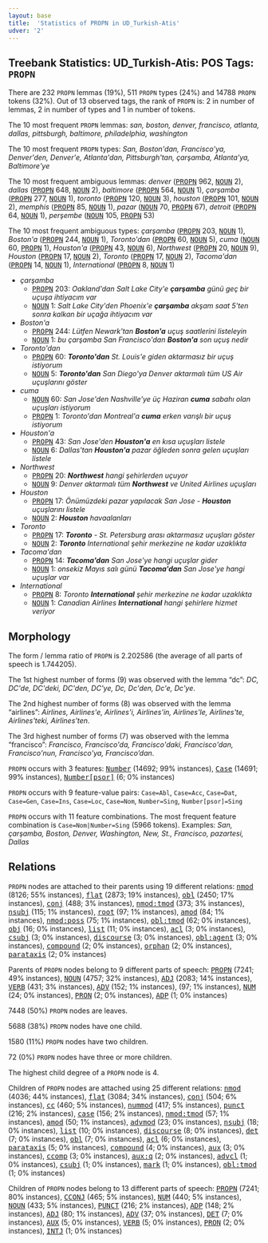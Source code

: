 ```yaml
---
layout: base
title:  'Statistics of PROPN in UD_Turkish-Atis'
udver: '2'
---
```


## Treebank Statistics: UD_Turkish-Atis: POS Tags: `PROPN`

There are 232 `PROPN` lemmas (19%), 511 `PROPN` types (24%) and 14788 `PROPN` tokens (32%).
Out of 13 observed tags, the rank of `PROPN` is: 2 in number of lemmas, 2 in number of types and 1 in number of tokens.

The 10 most frequent `PROPN` lemmas: <em>san, boston, denver, francisco, atlanta, dallas, pittsburgh, baltimore, philadelphia, washington</em>

The 10 most frequent `PROPN` types:  <em>San, Boston'dan, Francisco'ya, Denver'den, Denver'e, Atlanta'dan, Pittsburgh'tan, çarşamba, Atlanta'ya, Baltimore'ye</em>

The 10 most frequent ambiguous lemmas: <em>denver</em> (<tt><a href="tr_atis-pos-PROPN.html">PROPN</a></tt> 962, <tt><a href="tr_atis-pos-NOUN.html">NOUN</a></tt> 2), <em>dallas</em> (<tt><a href="tr_atis-pos-PROPN.html">PROPN</a></tt> 648, <tt><a href="tr_atis-pos-NOUN.html">NOUN</a></tt> 2), <em>baltimore</em> (<tt><a href="tr_atis-pos-PROPN.html">PROPN</a></tt> 564, <tt><a href="tr_atis-pos-NOUN.html">NOUN</a></tt> 1), <em>çarşamba</em> (<tt><a href="tr_atis-pos-PROPN.html">PROPN</a></tt> 277, <tt><a href="tr_atis-pos-NOUN.html">NOUN</a></tt> 1), <em>toronto</em> (<tt><a href="tr_atis-pos-PROPN.html">PROPN</a></tt> 120, <tt><a href="tr_atis-pos-NOUN.html">NOUN</a></tt> 3), <em>houston</em> (<tt><a href="tr_atis-pos-PROPN.html">PROPN</a></tt> 101, <tt><a href="tr_atis-pos-NOUN.html">NOUN</a></tt> 2), <em>memphis</em> (<tt><a href="tr_atis-pos-PROPN.html">PROPN</a></tt> 85, <tt><a href="tr_atis-pos-NOUN.html">NOUN</a></tt> 1), <em>pazar</em> (<tt><a href="tr_atis-pos-NOUN.html">NOUN</a></tt> 70, <tt><a href="tr_atis-pos-PROPN.html">PROPN</a></tt> 67), <em>detroit</em> (<tt><a href="tr_atis-pos-PROPN.html">PROPN</a></tt> 64, <tt><a href="tr_atis-pos-NOUN.html">NOUN</a></tt> 1), <em>perşembe</em> (<tt><a href="tr_atis-pos-NOUN.html">NOUN</a></tt> 105, <tt><a href="tr_atis-pos-PROPN.html">PROPN</a></tt> 53)

The 10 most frequent ambiguous types:  <em>çarşamba</em> (<tt><a href="tr_atis-pos-PROPN.html">PROPN</a></tt> 203, <tt><a href="tr_atis-pos-NOUN.html">NOUN</a></tt> 1), <em>Boston'a</em> (<tt><a href="tr_atis-pos-PROPN.html">PROPN</a></tt> 244, <tt><a href="tr_atis-pos-NOUN.html">NOUN</a></tt> 1), <em>Toronto'dan</em> (<tt><a href="tr_atis-pos-PROPN.html">PROPN</a></tt> 60, <tt><a href="tr_atis-pos-NOUN.html">NOUN</a></tt> 5), <em>cuma</em> (<tt><a href="tr_atis-pos-NOUN.html">NOUN</a></tt> 60, <tt><a href="tr_atis-pos-PROPN.html">PROPN</a></tt> 1), <em>Houston'a</em> (<tt><a href="tr_atis-pos-PROPN.html">PROPN</a></tt> 43, <tt><a href="tr_atis-pos-NOUN.html">NOUN</a></tt> 6), <em>Northwest</em> (<tt><a href="tr_atis-pos-PROPN.html">PROPN</a></tt> 20, <tt><a href="tr_atis-pos-NOUN.html">NOUN</a></tt> 9), <em>Houston</em> (<tt><a href="tr_atis-pos-PROPN.html">PROPN</a></tt> 17, <tt><a href="tr_atis-pos-NOUN.html">NOUN</a></tt> 2), <em>Toronto</em> (<tt><a href="tr_atis-pos-PROPN.html">PROPN</a></tt> 17, <tt><a href="tr_atis-pos-NOUN.html">NOUN</a></tt> 2), <em>Tacoma'dan</em> (<tt><a href="tr_atis-pos-PROPN.html">PROPN</a></tt> 14, <tt><a href="tr_atis-pos-NOUN.html">NOUN</a></tt> 1), <em>International</em> (<tt><a href="tr_atis-pos-PROPN.html">PROPN</a></tt> 8, <tt><a href="tr_atis-pos-NOUN.html">NOUN</a></tt> 1)


* <em>çarşamba</em>
  * <tt><a href="tr_atis-pos-PROPN.html">PROPN</a></tt> 203: <em>Oakland'dan Salt Lake City'e <b>çarşamba</b> günü geç bir uçuşa ihtiyacım var</em>
  * <tt><a href="tr_atis-pos-NOUN.html">NOUN</a></tt> 1: <em>Salt Lake City'den Phoenix'e <b>çarşamba</b> akşam saat 5'ten sonra kalkan bir uçağa ihtiyacım var</em>
* <em>Boston'a</em>
  * <tt><a href="tr_atis-pos-PROPN.html">PROPN</a></tt> 244: <em>Lütfen Newark'tan <b>Boston'a</b> uçuş saatlerini listeleyin</em>
  * <tt><a href="tr_atis-pos-NOUN.html">NOUN</a></tt> 1: <em>bu çarşamba San Francisco'dan <b>Boston'a</b> son uçuş nedir</em>
* <em>Toronto'dan</em>
  * <tt><a href="tr_atis-pos-PROPN.html">PROPN</a></tt> 60: <em><b>Toronto'dan</b> St. Louis'e giden aktarmasız bir uçuş istiyorum</em>
  * <tt><a href="tr_atis-pos-NOUN.html">NOUN</a></tt> 5: <em><b>Toronto'dan</b> San Diego'ya Denver aktarmalı tüm US Air uçuşlarını göster</em>
* <em>cuma</em>
  * <tt><a href="tr_atis-pos-NOUN.html">NOUN</a></tt> 60: <em>San Jose'den Nashville'ye üç Haziran <b>cuma</b> sabahı olan uçuşları istiyorum</em>
  * <tt><a href="tr_atis-pos-PROPN.html">PROPN</a></tt> 1: <em>Toronto'dan Montreal'a <b>cuma</b> erken varışlı bir uçuş istiyorum</em>
* <em>Houston'a</em>
  * <tt><a href="tr_atis-pos-PROPN.html">PROPN</a></tt> 43: <em>San Jose'den <b>Houston'a</b> en kısa uçuşları listele</em>
  * <tt><a href="tr_atis-pos-NOUN.html">NOUN</a></tt> 6: <em>Dallas'tan <b>Houston'a</b> pazar öğleden sonra gelen uçuşları listele</em>
* <em>Northwest</em>
  * <tt><a href="tr_atis-pos-PROPN.html">PROPN</a></tt> 20: <em><b>Northwest</b> hangi şehirlerden uçuyor</em>
  * <tt><a href="tr_atis-pos-NOUN.html">NOUN</a></tt> 9: <em>Denver aktarmalı tüm <b>Northwest</b> ve United Airlines uçuşları</em>
* <em>Houston</em>
  * <tt><a href="tr_atis-pos-PROPN.html">PROPN</a></tt> 17: <em>Önümüzdeki pazar yapılacak San Jose - <b>Houston</b> uçuşlarını listele</em>
  * <tt><a href="tr_atis-pos-NOUN.html">NOUN</a></tt> 2: <em><b>Houston</b> havaalanları</em>
* <em>Toronto</em>
  * <tt><a href="tr_atis-pos-PROPN.html">PROPN</a></tt> 17: <em><b>Toronto</b> - St. Petersburg arası aktarmasız uçuşları göster</em>
  * <tt><a href="tr_atis-pos-NOUN.html">NOUN</a></tt> 2: <em><b>Toronto</b> International şehir merkezine ne kadar uzaklıkta</em>
* <em>Tacoma'dan</em>
  * <tt><a href="tr_atis-pos-PROPN.html">PROPN</a></tt> 14: <em><b>Tacoma'dan</b> San Jose'ye hangi uçuşlar gider</em>
  * <tt><a href="tr_atis-pos-NOUN.html">NOUN</a></tt> 1: <em>onsekiz Mayıs salı günü <b>Tacoma'dan</b> San Jose'ye hangi uçuşlar var</em>
* <em>International</em>
  * <tt><a href="tr_atis-pos-PROPN.html">PROPN</a></tt> 8: <em>Toronto <b>International</b> şehir merkezine ne kadar uzaklıkta</em>
  * <tt><a href="tr_atis-pos-NOUN.html">NOUN</a></tt> 1: <em>Canadian Airlines <b>International</b> hangi şehirlere hizmet veriyor</em>

## Morphology

The form / lemma ratio of `PROPN` is 2.202586 (the average of all parts of speech is 1.744205).

The 1st highest number of forms (9) was observed with the lemma “dc”: <em>DC, DC'de, DC'deki, DC'den, DC'ye, Dc, Dc'den, Dc'e, Dc'ye</em>.

The 2nd highest number of forms (8) was observed with the lemma “airlines”: <em>Airlines, Airlines'e, Airlines'i, Airlines'in, Airlines'le, Airlines'te, Airlines'teki, Airlines'ten</em>.

The 3rd highest number of forms (7) was observed with the lemma “francisco”: <em>Francisco, Francisco'da, Francisco'daki, Francisco'dan, Francisco'nun, Francisco'ya, Francisco’dan</em>.

`PROPN` occurs with 3 features: <tt><a href="tr_atis-feat-Number.html">Number</a></tt> (14692; 99% instances), <tt><a href="tr_atis-feat-Case.html">Case</a></tt> (14691; 99% instances), <tt><a href="tr_atis-feat-Number-psor.html">Number[psor]</a></tt> (6; 0% instances)

`PROPN` occurs with 9 feature-value pairs: `Case=Abl`, `Case=Acc`, `Case=Dat`, `Case=Gen`, `Case=Ins`, `Case=Loc`, `Case=Nom`, `Number=Sing`, `Number[psor]=Sing`

`PROPN` occurs with 11 feature combinations.
The most frequent feature combination is `Case=Nom|Number=Sing` (5966 tokens).
Examples: <em>San, çarşamba, Boston, Denver, Washington, New, St., Francisco, pazartesi, Dallas</em>


## Relations

`PROPN` nodes are attached to their parents using 19 different relations: <tt><a href="tr_atis-dep-nmod.html">nmod</a></tt> (8126; 55% instances), <tt><a href="tr_atis-dep-flat.html">flat</a></tt> (2873; 19% instances), <tt><a href="tr_atis-dep-obl.html">obl</a></tt> (2450; 17% instances), <tt><a href="tr_atis-dep-conj.html">conj</a></tt> (488; 3% instances), <tt><a href="tr_atis-dep-nmod-tmod.html">nmod:tmod</a></tt> (373; 3% instances), <tt><a href="tr_atis-dep-nsubj.html">nsubj</a></tt> (115; 1% instances), <tt><a href="tr_atis-dep-root.html">root</a></tt> (97; 1% instances), <tt><a href="tr_atis-dep-amod.html">amod</a></tt> (84; 1% instances), <tt><a href="tr_atis-dep-nmod-poss.html">nmod:poss</a></tt> (75; 1% instances), <tt><a href="tr_atis-dep-obl-tmod.html">obl:tmod</a></tt> (62; 0% instances), <tt><a href="tr_atis-dep-obj.html">obj</a></tt> (16; 0% instances), <tt><a href="tr_atis-dep-list.html">list</a></tt> (11; 0% instances), <tt><a href="tr_atis-dep-acl.html">acl</a></tt> (3; 0% instances), <tt><a href="tr_atis-dep-csubj.html">csubj</a></tt> (3; 0% instances), <tt><a href="tr_atis-dep-discourse.html">discourse</a></tt> (3; 0% instances), <tt><a href="tr_atis-dep-obl-agent.html">obl:agent</a></tt> (3; 0% instances), <tt><a href="tr_atis-dep-compound.html">compound</a></tt> (2; 0% instances), <tt><a href="tr_atis-dep-orphan.html">orphan</a></tt> (2; 0% instances), <tt><a href="tr_atis-dep-parataxis.html">parataxis</a></tt> (2; 0% instances)

Parents of `PROPN` nodes belong to 9 different parts of speech: <tt><a href="tr_atis-pos-PROPN.html">PROPN</a></tt> (7241; 49% instances), <tt><a href="tr_atis-pos-NOUN.html">NOUN</a></tt> (4757; 32% instances), <tt><a href="tr_atis-pos-ADJ.html">ADJ</a></tt> (2083; 14% instances), <tt><a href="tr_atis-pos-VERB.html">VERB</a></tt> (431; 3% instances), <tt><a href="tr_atis-pos-ADV.html">ADV</a></tt> (152; 1% instances),  (97; 1% instances), <tt><a href="tr_atis-pos-NUM.html">NUM</a></tt> (24; 0% instances), <tt><a href="tr_atis-pos-PRON.html">PRON</a></tt> (2; 0% instances), <tt><a href="tr_atis-pos-ADP.html">ADP</a></tt> (1; 0% instances)

7448 (50%) `PROPN` nodes are leaves.

5688 (38%) `PROPN` nodes have one child.

1580 (11%) `PROPN` nodes have two children.

72 (0%) `PROPN` nodes have three or more children.

The highest child degree of a `PROPN` node is 4.

Children of `PROPN` nodes are attached using 25 different relations: <tt><a href="tr_atis-dep-nmod.html">nmod</a></tt> (4036; 44% instances), <tt><a href="tr_atis-dep-flat.html">flat</a></tt> (3084; 34% instances), <tt><a href="tr_atis-dep-conj.html">conj</a></tt> (504; 6% instances), <tt><a href="tr_atis-dep-cc.html">cc</a></tt> (460; 5% instances), <tt><a href="tr_atis-dep-nummod.html">nummod</a></tt> (417; 5% instances), <tt><a href="tr_atis-dep-punct.html">punct</a></tt> (216; 2% instances), <tt><a href="tr_atis-dep-case.html">case</a></tt> (156; 2% instances), <tt><a href="tr_atis-dep-nmod-tmod.html">nmod:tmod</a></tt> (57; 1% instances), <tt><a href="tr_atis-dep-amod.html">amod</a></tt> (50; 1% instances), <tt><a href="tr_atis-dep-advmod.html">advmod</a></tt> (23; 0% instances), <tt><a href="tr_atis-dep-nsubj.html">nsubj</a></tt> (18; 0% instances), <tt><a href="tr_atis-dep-list.html">list</a></tt> (10; 0% instances), <tt><a href="tr_atis-dep-discourse.html">discourse</a></tt> (8; 0% instances), <tt><a href="tr_atis-dep-det.html">det</a></tt> (7; 0% instances), <tt><a href="tr_atis-dep-obl.html">obl</a></tt> (7; 0% instances), <tt><a href="tr_atis-dep-acl.html">acl</a></tt> (6; 0% instances), <tt><a href="tr_atis-dep-parataxis.html">parataxis</a></tt> (5; 0% instances), <tt><a href="tr_atis-dep-compound.html">compound</a></tt> (4; 0% instances), <tt><a href="tr_atis-dep-aux.html">aux</a></tt> (3; 0% instances), <tt><a href="tr_atis-dep-ccomp.html">ccomp</a></tt> (3; 0% instances), <tt><a href="tr_atis-dep-aux-q.html">aux:q</a></tt> (2; 0% instances), <tt><a href="tr_atis-dep-advcl.html">advcl</a></tt> (1; 0% instances), <tt><a href="tr_atis-dep-csubj.html">csubj</a></tt> (1; 0% instances), <tt><a href="tr_atis-dep-mark.html">mark</a></tt> (1; 0% instances), <tt><a href="tr_atis-dep-obl-tmod.html">obl:tmod</a></tt> (1; 0% instances)

Children of `PROPN` nodes belong to 13 different parts of speech: <tt><a href="tr_atis-pos-PROPN.html">PROPN</a></tt> (7241; 80% instances), <tt><a href="tr_atis-pos-CCONJ.html">CCONJ</a></tt> (465; 5% instances), <tt><a href="tr_atis-pos-NUM.html">NUM</a></tt> (440; 5% instances), <tt><a href="tr_atis-pos-NOUN.html">NOUN</a></tt> (433; 5% instances), <tt><a href="tr_atis-pos-PUNCT.html">PUNCT</a></tt> (216; 2% instances), <tt><a href="tr_atis-pos-ADP.html">ADP</a></tt> (148; 2% instances), <tt><a href="tr_atis-pos-ADJ.html">ADJ</a></tt> (80; 1% instances), <tt><a href="tr_atis-pos-ADV.html">ADV</a></tt> (37; 0% instances), <tt><a href="tr_atis-pos-DET.html">DET</a></tt> (7; 0% instances), <tt><a href="tr_atis-pos-AUX.html">AUX</a></tt> (5; 0% instances), <tt><a href="tr_atis-pos-VERB.html">VERB</a></tt> (5; 0% instances), <tt><a href="tr_atis-pos-PRON.html">PRON</a></tt> (2; 0% instances), <tt><a href="tr_atis-pos-INTJ.html">INTJ</a></tt> (1; 0% instances)

